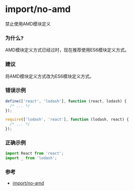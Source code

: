 # import/no-amd

禁止使用AMD模块定义

### 为什么?

AMD模块定义方式已经过时，现在推荐使用ES6模块定义方式。

### 建议

将AMD模块定义方式改为ES6模块定义方式。

### 错误示例

```js
define(['react', 'lodash'], function (react, lodash) {
  /* ... */
});

require(['lodash', 'react'], function (lodash, react) {
  /* ... */
});
```

### 正确示例

```js
import React from 'react';
import _ from 'lodash';
```

### 参考

- [import/no-amd](https://github.com/benmosher/eslint-plugin-import/blob/master/docs/rules/no-amd.md)
